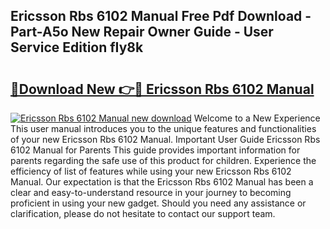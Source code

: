 ## Ericsson Rbs 6102 Manual Free Pdf Download - Part-A5o New Repair Owner Guide - User Service Edition fIy8k

# <h2><a href="http://bc2838.oget.top/?id=Ericsson+Rbs+6102+Manual">🔗Download New 👉🔴 Ericsson Rbs 6102 Manual</a></h2>

[![Ericsson Rbs 6102 Manual new download](https://i.imgur.com/5g1atiW.png)](http://bc2838.oget.top/?id=Ericsson+Rbs+6102+Manual)
Welcome to a New Experience This user manual introduces you to the unique features and functionalities of your new Ericsson Rbs 6102 Manual. Important User Guide Ericsson Rbs 6102 Manual for Parents This guide provides important information for parents regarding the safe use of this product for children. Experience the efficiency of list of features while using your new Ericsson Rbs 6102 Manual. Our expectation is that the Ericsson Rbs 6102 Manual has been a clear and easy-to-understand resource in your journey to becoming proficient in using your new gadget. Should you need any assistance or clarification, please do not hesitate to contact our support team.
